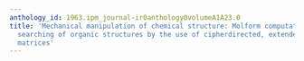 ```yaml
---
anthology_id: 1963.ipm_journal-ir0anthology0volumeA1A23.0
title: 'Mechanical manipulation of chemical structure: Molform computation and substructure
  searching of organic structures by the use of cipherdirected, extended and random
  matrices'
---
```

